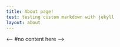 ```yaml
---
title: About page!
test: testing custom markdown with jekyll
layout: about
---
```


<--
#no content here
-->